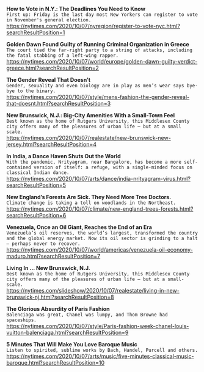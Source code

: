 **How to Vote in N.Y.: The Deadlines You Need to Know**\
`First up: Friday is the last day most New Yorkers can register to vote in November's general election.`\
https://nytimes.com/2020/10/07/nyregion/register-to-vote-nyc.html?searchResultPosition=1

**Golden Dawn Found Guilty of Running Criminal Organization in Greece**\
`The court tied the far-right party to a string of attacks, including the fatal stabbing of a left-wing rapper.`\
https://nytimes.com/2020/10/07/world/europe/golden-dawn-guilty-verdict-greece.html?searchResultPosition=2

**The Gender Reveal That Doesn’t**\
`Gender, sexuality and even biology are in play as men’s wear says bye-bye to the binary.`\
https://nytimes.com/2020/10/07/style/mens-fashion-the-gender-reveal-that-doesnt.html?searchResultPosition=3

**New Brunswick, N.J.: Big-City Amenities With a Small-Town Feel**\
`Best known as the home of Rutgers University, this Middlesex County city offers many of the pleasures of urban life — but at a small scale.`\
https://nytimes.com/2020/10/07/realestate/new-brunswick-new-jersey.html?searchResultPosition=4

**In India, a Dance Haven Shuts Out the World**\
`With the pandemic, Nrityagram, near Bangalore, has become a more self-contained version of itself: a refuge, with a single-minded focus on classical Indian dance.`\
https://nytimes.com/2020/10/07/arts/dance/india-nrityagram-virus.html?searchResultPosition=5

**New England’s Forests Are Sick. They Need More Tree Doctors.**\
`Climate change is taking a toll on woodlands in the Northeast.`\
https://nytimes.com/2020/10/07/climate/new-england-trees-forests.html?searchResultPosition=6

**Venezuela, Once an Oil Giant, Reaches the End of an Era**\
`Venezuela’s oil reserves, the world’s largest, transformed the country and the global energy market. Now its oil sector is grinding to a halt — perhaps never to recover.`\
https://nytimes.com/2020/10/07/world/americas/venezuela-oil-economy-maduro.html?searchResultPosition=7

**Living In ... New Brunswick, N.J.**\
`Best known as the home of Rutgers University, this Middlesex County city offers many of the pleasures of urban life — but at a small-scale.`\
https://nytimes.com/slideshow/2020/10/07/realestate/living-in-new-brunswick-nj.html?searchResultPosition=8

**The Glorious Absurdity of Paris Fashion**\
`Balenciaga was great, Chanel was lumpy, and Thom Browne had spaceships.`\
https://nytimes.com/2020/10/07/style/Paris-fashion-week-chanel-louis-vuitton-balenciaga.html?searchResultPosition=9

**5 Minutes That Will Make You Love Baroque Music**\
`Listen to spirited, sublime works by Bach, Handel, Purcell and others.`\
https://nytimes.com/2020/10/07/arts/music/five-minutes-classical-music-baroque.html?searchResultPosition=10


